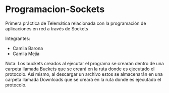 # Programacion-Sockets
Primera práctica de Telemática relacionada con la programación de aplicaciones en red a través de Sockets

Integrantes: 
- Camila Barona
- Camila Mejia

Nota: Los buckets creados al ejecutar el programa se crearán dentro de una carpeta llamada Buckets que se creará en la ruta donde es ejecutado el protocolo. Así mismo, al descargar un archivo estos se almacenarán en una carpeta llamada Downloads que se creará en la ruta donde es ejecutado el protocolo.

